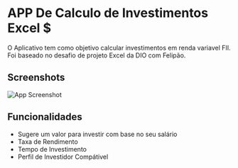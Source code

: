 # APP De Calculo de Investimentos Excel $ 

O Aplicativo tem como objetivo calcular investimentos em renda variavel FII.
Foi baseado no desafio de projeto Excel da DIO com Felipão. 


## Screenshots

![App Screenshot](https://via.placeholder.com/468x300?text=App+Screenshot+Here)



## Funcionalidades

- Sugere um valor para investir com base no seu salário
- Taxa de Rendimento 
- Tempo de Investimento
- Perfil de Investidor Compátivel

